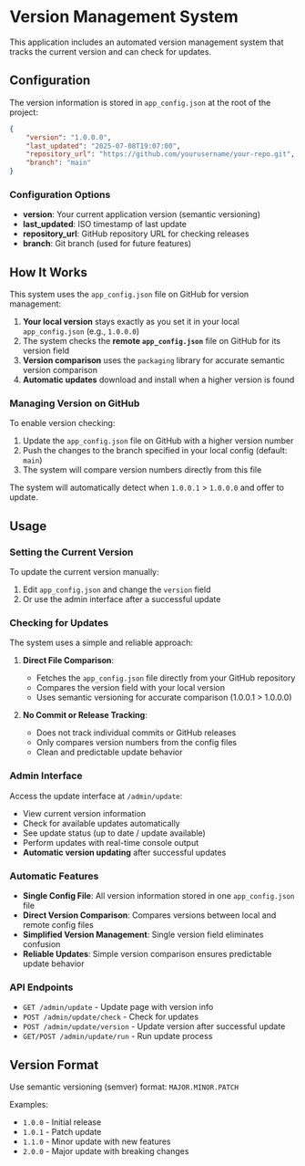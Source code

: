 # Version Management System

This application includes an automated version management system that tracks the current version and can check for updates.

## Configuration

The version information is stored in `app_config.json` at the root of the project:

```json
{
    "version": "1.0.0.0",
    "last_updated": "2025-07-08T19:07:00",
    "repository_url": "https://github.com/yourusername/your-repo.git",
    "branch": "main"
}
```

### Configuration Options

- **version**: Your current application version (semantic versioning)
- **last_updated**: ISO timestamp of last update
- **repository_url**: GitHub repository URL for checking releases
- **branch**: Git branch (used for future features)

## How It Works

This system uses the `app_config.json` file on GitHub for version management:

1. **Your local version** stays exactly as you set it in your local `app_config.json` (e.g., `1.0.0.0`)
2. The system checks the **remote `app_config.json`** file on GitHub for its version field
3. **Version comparison** uses the `packaging` library for accurate semantic version comparison
4. **Automatic updates** download and install when a higher version is found

### Managing Version on GitHub

To enable version checking:

1. Update the `app_config.json` file on GitHub with a higher version number
2. Push the changes to the branch specified in your local config (default: `main`)
3. The system will compare version numbers directly from this file

The system will automatically detect when `1.0.0.1` > `1.0.0.0` and offer to update.

## Usage

### Setting the Current Version

To update the current version manually:

1. Edit `app_config.json` and change the `version` field
2. Or use the admin interface after a successful update

### Checking for Updates

The system uses a simple and reliable approach:

1. **Direct File Comparison**: 
   - Fetches the `app_config.json` file directly from your GitHub repository
   - Compares the version field with your local version
   - Uses semantic versioning for accurate comparison (1.0.0.1 > 1.0.0.0)

2. **No Commit or Release Tracking**:
   - Does not track individual commits or GitHub releases
   - Only compares version numbers from the config files
   - Clean and predictable update behavior

### Admin Interface

Access the update interface at `/admin/update`:

- View current version information
- Check for available updates automatically
- See update status (up to date / update available)
- Perform updates with real-time console output
- **Automatic version updating** after successful updates

### Automatic Features

- **Single Config File**: All version information stored in one `app_config.json` file
- **Direct Version Comparison**: Compares versions between local and remote config files
- **Simplified Version Management**: Single version field eliminates confusion
- **Reliable Updates**: Simple version comparison ensures predictable update behavior

### API Endpoints

- `GET /admin/update` - Update page with version info
- `POST /admin/update/check` - Check for updates
- `POST /admin/update/version` - Update version after successful update
- `GET/POST /admin/update/run` - Run update process

## Version Format

Use semantic versioning (semver) format: `MAJOR.MINOR.PATCH`

Examples:
- `1.0.0` - Initial release
- `1.0.1` - Patch update
- `1.1.0` - Minor update with new features
- `2.0.0` - Major update with breaking changes
